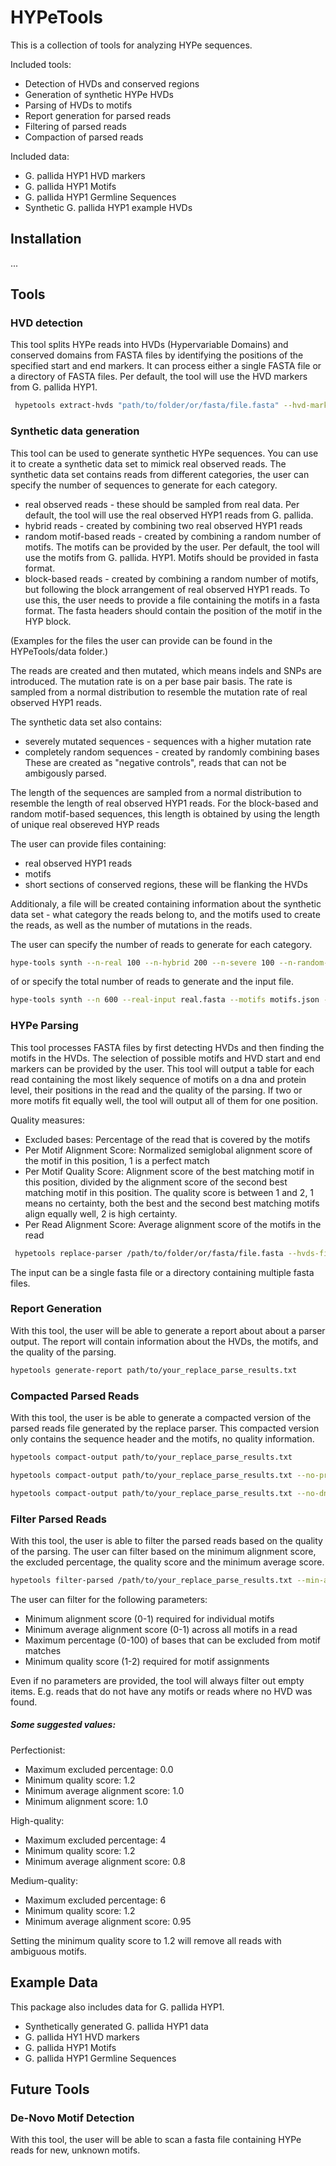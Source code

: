 # HYPeTools

This is a collection of tools for analyzing HYPe sequences.

Included tools:

- Detection of HVDs and conserved regions
- Generation of synthetic HYPe HVDs
- Parsing of HVDs to motifs
- Report generation for parsed reads
- Filtering of parsed reads
- Compaction of parsed reads

Included data:
- G. pallida HYP1 HVD markers
- G. pallida HYP1 Motifs
- G. pallida HYP1 Germline Sequences
- Synthetic G. pallida HYP1 example HVDs

## Installation


...

## Tools

### HVD detection

This tool splits HYPe reads into HVDs (Hypervariable Domains) and conserved domains from FASTA files by identifying the positions of the 
specified start and end markers. It can process either a single FASTA file or a directory of FASTA files. Per default, the tool will use the HVD markers from G. pallida HYP1.


```bash
 hypetools extract-hvds "path/to/folder/or/fasta/file.fasta" --hvd-markers "path/to/hvd/markers.fasta" --start-index 2 --end-index 5
```


### Synthetic data generation

This tool can be used to generate synthetic HYPe sequences. You can use it to create a synthetic data set to mimick real observed reads.
The synthetic data set contains reads from different categories, the user can specify the number of sequences to generate for each category.

- real observed reads - these should be sampled from real data. Per default, the tool will use the real observed HYP1 reads from G. pallida.
- hybrid reads - created by combining two real observed HYP1 reads
- random motif-based reads - created by combining a random number of motifs. The motifs can be provided by the user. Per default, the tool will use the motifs from G. pallida. HYP1. Motifs should be provided in fasta format.
- block-based reads - created by combining a random number of motifs, but following the block arrangement of real observed HYP1 reads. To use this, the user needs to provide a file containing the motifs in a fasta format. The fasta headers should contain the position of the motif in the HYP block.

(Examples for the files the user can provide can be found in the HYPeTools/data folder.)

The reads are created and then mutated, which means indels and SNPs are introduced.
The mutation rate is on a per base pair basis. The rate is sampled from a normal distribution to resemble the mutation rate of real observed HYP1 reads.

The synthetic data set also contains:
- severely mutated sequences - sequences with a higher mutation rate
- completely random sequences - created by randomly combining bases
These are created as "negative controls", reads that can not be ambigously parsed.

The length of the sequences are sampled from a normal distribution to resemble the length of real observed HYP1 reads.
For the block-based and random motif-based sequences, this length is obtained by using the length of unique real obsereved HYP reads

The user can provide files containing:
- real observed HYP1 reads
- motifs
- short sections of conserved regions, these will be flanking the HVDs


Additionaly, a file will be created containing information about the synthetic data set - what category the reads belong to, and the motifs used to create the reads, as well as the number of mutations in the reads. 

The user can specify the number of reads to generate for each category.

```bash
hype-tools synth --n-real 100 --n-hybrid 200 --n-severe 100 --n-random-motif 10 --n-block 100 --n-full-random 100 --real-input real.fasta --motifs motifs.json --output output
```
of
or specify the total number of reads to generate and the input file.

```bash
hype-tools synth --n 600 --real-input real.fasta --motifs motifs.json --output output
```


### HYPe Parsing

This tool processes FASTA files by first detecting HVDs and then finding the motifs in the HVDs. The selection of possible motifs and HVD start and end markers can be provided by the user. This tool will output a table for each read containing the most likely sequence of motifs on a dna and protein level, their positions in the read and the quality of the parsing. If two or more motifs fit equally well, the tool will output all of them for one position.

Quality measures: 
- Excluded bases: Percentage of the read that is covered by the motifs
- Per Motif Alignment Score: Normalized semiglobal alignment score of the motif in this position, 1 is a perfect match
- Per Motif Quality Score: Alignment score of the best matching motif in this position, divided by the alignment score of the second best matching motif in this position. The quality score is between 1 and 2, 1 means no certainty, both the best and the second best matching motifs align equally well, 2 is high certainty. 
- Per Read Alignment Score: Average alignment score of the motifs in the read


```bash
 hypetools replace-parser /path/to/folder/or/fasta/file.fasta --hvds-file /path/to/hvd/markers.fasta --motifs-file /path/to/motifs.json --start-index 3 --end-index 6 
```

The input can be a single fasta file or a directory containing multiple fasta files. 


### Report Generation

With this tool, the user will be able to generate a report about about a parser output. The report will contain information about the HVDs, the motifs, and the quality of the parsing.


```bash
hypetools generate-report path/to/your_replace_parse_results.txt 
```


### Compacted Parsed Reads 

With this tool, the user is be able to generate a compacted version of the parsed reads file generated by the replace parser. This compacted version only contains the sequence header and the motifs, no quality information.


```bash
hypetools compact-output path/to/your_replace_parse_results.txt     
```

```bash
hypetools compact-output path/to/your_replace_parse_results.txt --no-protein    
```


```bash
hypetools compact-output path/to/your_replace_parse_results.txt --no-dna    
```


### Filter Parsed Reads

With this tool, the user is able to filter the parsed reads based on the quality of the parsing. The user can filter based on the minimum alignment score, the excluded percentage, the quality score and the minimum average score.

```bash
hypetools filter-parsed /path/to/your_replace_parse_results.txt --min-align 0.8 --max-excl-pct 10.0 --min-qual 1.2 --min-avg-align 0.8
```

The user can filter for the following parameters:
- Minimum alignment score (0-1) required for individual motifs
- Minimum average alignment score (0-1) across all motifs in a read
- Maximum percentage (0-100) of bases that can be excluded from motif matches
- Minimum quality score (1-2) required for motif assignments

Even if no parameters are provided, the tool will always filter out empty items. E.g. reads that do not have any motifs or reads where no HVD was found.

##### Some suggested values:

Perfectionist:
- Maximum excluded percentage: 0.0
- Minimum quality score: 1.2
- Minimum average alignment score: 1.0
- Minimum alignment score: 1.0

High-quality:
- Maximum excluded percentage: 4
- Minimum quality score: 1.2
- Minimum average alignment score: 0.8

Medium-quality:
- Maximum excluded percentage: 6
- Minimum quality score: 1.2
- Minimum average alignment score: 0.95

Setting the minimum quality score to 1.2 will remove all reads with ambiguous motifs.


## Example Data

This package also includes data for G. pallida HYP1.

-  Synthetically generated G. pallida HYP1 data 
- G. pallida HY1 HVD markers
- G. pallida HYP1 Motifs
- G. pallida HYP1 Germline Sequences



## Future Tools 

### De-Novo Motif Detection

With this tool, the user will be able to scan a fasta file containing HYPe reads for new, unknown motifs. 
